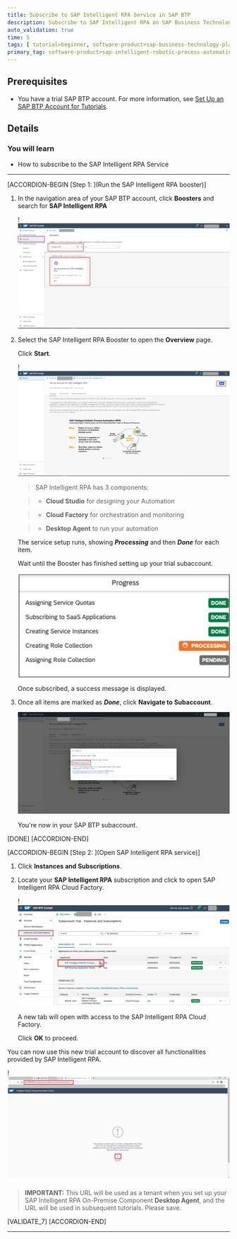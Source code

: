 ```yaml
---
title: Subscribe to SAP Intelligent RPA Service in SAP BTP
description: Subscribe to SAP Intelligent RPA on SAP Business Technology Platform so that you can build an automation to automate repeated tasks.
auto_validation: true
time: 5
tags: [ tutorial>beginner, software-product>sap-business-technology-platform]
primary_tag: software-product>sap-intelligent-robotic-process-automation
---
```


## Prerequisites
- You have a trial SAP BTP account. For more information, see [Set Up an SAP BTP Account for Tutorials](group.btp-setup).

## Details
### You will learn
  - How to subscribe to the SAP Intelligent RPA Service

---

[ACCORDION-BEGIN [Step 1: ](Run the SAP Intelligent RPA booster)]

1. In the navigation area of your SAP BTP account, click **Boosters** and search for **SAP Intelligent RPA**

    !![Booster screen](Step1-Search_RPA_Booster.png)

2. Select the SAP Intelligent RPA Booster to open the **Overview** page.

    Click **Start**.

    !![Start Booster](Step2-StartBooster.png)

    >SAP Intelligent RPA has 3 components:

    >- **Cloud Studio** for designing your Automation

    >- **Cloud Factory** for orchestration and monitoring

    >- **Desktop Agent** to run your automation

    The service setup runs, showing ***Processing*** and then ***Done*** for each item.

    Wait until the Booster has finished setting up your trial subaccount.

    ![Booster Processing](step3-BoosterProgress.png)

    Once subscribed, a success message is displayed.

3. Once all items are marked as ***Done***, click **Navigate to Subaccount**.

    ![Navigate to Subaccount](Step4-Navigate_Subaccount.png)

    You're now in your SAP BTP subaccount.

[DONE]
[ACCORDION-END]




[ACCORDION-BEGIN [Step 2: ](Open SAP Intelligent RPA service)]

1. Click **Instances and Subscriptions**.

2. Locate your **SAP Intelligent RPA** subscription and click to open SAP Intelligent RPA Cloud Factory.

    !![Instances and Subscriptions](Step5-Instances_Subscriptions.png)

    A new tab will open with access to the SAP Intelligent RPA Cloud Factory.

    Click **OK** to proceed.

You can now use this new trial account to discover all functionalities provided by SAP Intelligent RPA.

!![New trial](Step6-CloudFactory.png)

>**IMPORTANT:** This URL will be used as a tenant when you set up your SAP Intelligent RPA On-Premise Component **Desktop Agent**, and the URL will be used in subsequent tutorials. Please save.


[VALIDATE_7]
[ACCORDION-END]





---
